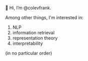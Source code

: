 
👋 Hi, I’m @colevfrank. 

Among other things, I'm interested in:  
1. NLP
2. information retrieval
3. representation theory
4. interpretability

(in no particular order)

<!---
colevfrank/colevfrank is a ✨ special ✨ repository because its `README.md` (this file) appears on your GitHub profile.
You can click the Preview link to take a look at your changes.
--->
